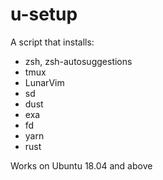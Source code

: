 # u-setup

A script that installs:

+ zsh, zsh-autosuggestions
+ tmux
+ LunarVim
+ sd
+ dust
+ exa
+ fd
+ yarn
+ rust

Works on Ubuntu 18.04 and above

